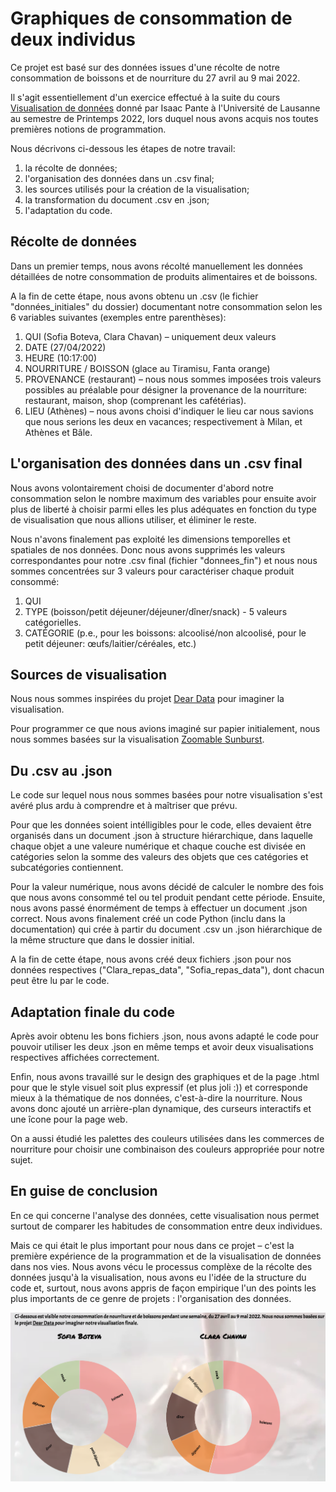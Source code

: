 # Graphiques de consommation de deux individus 

Ce projet est basé sur des données issues d'une récolte de notre consommation de boissons et de nourriture du 27 avril au 9 mai 2022.

Il s'agit essentiellement d'un exercice effectué à la suite du cours [Visualisation de données](https://applicationspub.unil.ch/interpub/noauth/php/Ud/ficheCours.php?v_enstyid=78116&v_ueid=174&v_etapeid1=29023&v_langue=fr&v_isinterne=1) donné par Isaac Pante à l'Université de Lausanne au semestre de Printemps 2022, lors duquel nous avons acquis nos toutes premières notions de programmation.

Nous décrivons ci-dessous les étapes de notre travail: 
1. la récolte de données;
2. l'organisation des données dans un .csv final;
3. les sources utilisés pour la création de la visualisation;
4. la transformation du document .csv en .json;
5. l'adaptation du code.

## Récolte de données
Dans un premier temps, nous avons récolté manuellement les données détaillées de notre consommation de produits alimentaires et de boissons. 

A la fin de cette étape, nous avons obtenu un .csv (le fichier "données_initiales" du dossier) documentant notre consommation selon les 6 variables suivantes (exemples entre parenthèses): 

1. QUI (Sofia Boteva, Clara Chavan) – uniquement deux valeurs 
2. DATE (27/04/2022) 
3. HEURE (10:17:00)
4. NOURRITURE / BOISSON (glace au Tiramisu, Fanta orange)
5. PROVENANCE (restaurant) – nous nous sommes imposées trois valeurs possibles au préalable pour désigner la provenance de la nourriture: restaurant, maison, shop (comprenant les cafétérias). 
6. LIEU (Athènes) – nous avons choisi d'indiquer le lieu car nous savions que nous serions les deux en vacances; respectivement à Milan, et Athènes et Bâle.

##  L'organisation des données dans un .csv final
Nous avons volontairement choisi de documenter d'abord notre consommation selon le nombre maximum des variables pour ensuite avoir plus de liberté à choisir parmi elles les plus adéquates en fonction du type de visualisation que nous allions utiliser, et éliminer le reste.

Nous n'avons finalement pas exploité les dimensions temporelles et spatiales de nos données. Donc nous avons supprimés les valeurs correspondantes pour notre .csv final (fichier "donnees_fin") et nous nous sommes concentrées sur 3 valeurs pour caractériser chaque produit consommé:

1. QUI
2. TYPE (boisson/petit déjeuner/déjeuner/dîner/snack) - 5 valeurs catégorielles. 
3. CATÉGORIE (p.e., pour les boissons: alcoolisé/non alcoolisé, pour le petit déjeuner: œufs/laitier/céréales, etc.)

## Sources de visualisation
Nous nous sommes inspirées du projet [Dear Data](http://www.dear-data.com/theproject) pour imaginer la visualisation.

Pour programmer ce que nous avions imaginé sur papier initialement, nous nous sommes basées sur la visualisation [Zoomable Sunburst](https://observablehq.com/@d3/zoomable-sunburst). 

## Du .csv au .json
Le code sur lequel nous nous sommes basées pour notre visualisation s'est avéré plus ardu à comprendre et à maîtriser que prévu. 

Pour que les données soient intélligibles pour le code, elles devaient être organisés dans un document .json à structure hiérarchique, dans laquelle chaque objet a une valeure numérique et chaque couche est divisée en catégories selon la somme des valeurs des objets que ces catégories et subcatégories contiennent. 

Pour la valeur numérique, nous avons décidé de calculer le nombre des fois que nous avons consommé tel ou tel produit pendant cette période. Ensuite, nous avons passé énormément de temps à effectuer un document .json correct. Nous avons finalement créé un code Python (inclu dans la documentation) qui crée à partir du document .csv un .json hiérarchique de la même structure que dans le dossier initial. 

A la fin de cette étape, nous avons créé deux fichiers .json pour nos données respectives ("Clara_repas_data", "Sofia_repas_data"), dont chacun peut être lu par le code.

## Adaptation finale du code

Après avoir obtenu les bons fichiers .json, nous avons adapté le code pour pouvoir utiliser les deux .json en même temps et avoir deux visualisations respectives affichées correctement. 

Enfin, nous avons travaillé sur le design des graphiques et de la page .html pour que le style visuel soit plus expressif (et plus joli :)) et corresponde mieux à la thématique de nos données, c'est-à-dire la nourriture. Nous avons donc ajouté un arrière-plan dynamique, des curseurs interactifs et une îcone pour la page web.

On a aussi étudié les palettes des couleurs utilisées dans les commerces de nourriture pour choisir une  combinaison des couleurs appropriée pour notre sujet. 

## En guise de conclusion

En ce qui concerne l'analyse des données, cette visualisation nous permet surtout de comparer les habitudes de consommation entre deux individues. 

Mais ce qui était le plus important pour nous dans ce projet – c'est la première expérience de la programmation et de la visualisation de données dans nos vies.  Nous avons vécu le processus complèxe de la récolte des données jusqu'à la visualisation, nous avons eu l'idée
de la structure du code et, surtout, nous avons appris de façon empirique l'un des points les plus importants de ce genre de projets : l'organisation des données.

![Nourriture](screen.png)

